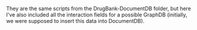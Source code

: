 They are the same scripts from the DrugBank-DocumentDB folder, but here I've also included all the interaction fields for a possible GraphDB (initially, we were supposed to insert this data into DocumentDB).